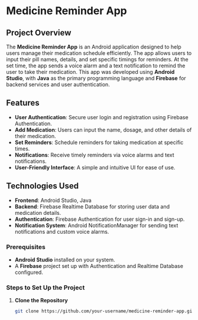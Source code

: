 # Medicine Reminder App

## Project Overview

The **Medicine Reminder App** is an Android application designed to help users manage their medication schedule efficiently. The app allows users to input their pill names, details, and set specific timings for reminders. At the set time, the app sends a voice alarm and a text notification to remind the user to take their medication. This app was developed using **Android Studio**, with **Java** as the primary programming language and **Firebase** for backend services and user authentication.

## Features

- **User Authentication**: Secure user login and registration using Firebase Authentication.
- **Add Medication**: Users can input the name, dosage, and other details of their medication.
- **Set Reminders**: Schedule reminders for taking medication at specific times.
- **Notifications**: Receive timely reminders via voice alarms and text notifications.
- **User-Friendly Interface**: A simple and intuitive UI for ease of use.

## Technologies Used

- **Frontend**: Android Studio, Java
- **Backend**: Firebase Realtime Database for storing user data and medication details.
- **Authentication**: Firebase Authentication for user sign-in and sign-up.
- **Notification System**: Android NotificationManager for sending text notifications and custom voice alarms.

### Prerequisites

- **Android Studio** installed on your system.
- A **Firebase** project set up with Authentication and Realtime Database configured.

### Steps to Set Up the Project

1. **Clone the Repository**
   ```bash
   git clone https://github.com/your-username/medicine-reminder-app.git

